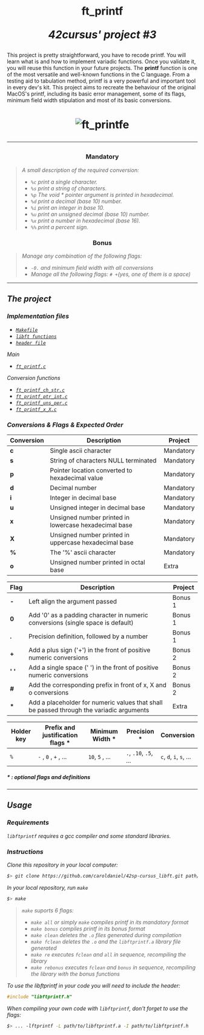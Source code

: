 <h1 align=center>
	<b>ft_printf</b>
	 
  <i>42cursus' project #3</i>
</h2>
This project is pretty straightforward, you have to recode printf. You will learn what is and how to implement variadic functions. Once you validate it, you will reuse this function in your future projects.
The <b>printf</b> function is one of the most versatile and well-known functions in the C language. From a testing aid to tabulation method, printf is a very powerful and important tool in every dev's kit. This project aims to recreate the behaviour of the original MacOS's printf, including its basic error management, some of its flags, minimum field width stipulation and most of its basic conversions.
  <h1 align=center>
    
![ft_printfe](https://github.com/spnzed/ft_printf/assets/95354392/b363a09b-029b-42b3-bfbb-c85937a34b8a)


---

<h3 align=center>
Mandatory
</h3>

> <i>A small description of the required conversion:
> - `%c` print a single character.
> - `%s` print a string of characters.
> - `%p` The void * pointer argument is printed in hexadecimal.
> - `%d` print a decimal (base 10) number.
> - `%i` print an integer in base 10.
> - `%u` print an unsigned decimal (base 10) number.
> - `%x` print a number in hexadecimal (base 16).
> - `%%` print a percent sign.</i>

<h3 align=center>
Bonus
</h3>

> <i>Manage any combination of the following flags: 
> - `-0.` and minimum field width with all conversions
> - Manage all the following flags: `# +`(yes, one of them is a space)<i>

---

<h2>
The project
</h2>

### Implementation files
	
- [`Makefile`](Makefile)
- [`libft functions`](libft/)
- [`header file`](include/libftprintf.h)

Main
	
- [`ft_printf.c`](srcs/ft_printf.c)

Conversion functions

- [`ft_printf_ch_str.c`](srcs/ft_printf_ch_str.c)
- [`ft_printf_ptr_int.c`](srcs/ft_printf_ptr_int.c)
- [`ft_printf_uns_per.c`](srcs/ft_printf_uns_per.c)
- [`ft_printf_x_X.c`](srcs/ft_printf_x_X.c)

### Conversions & Flags & Expected Order

| Conversion  | Description														 			| Project 		|
|-------|-----------------------------------------------------------------------------------|---------------|
| **c** | Single ascii character         													|Mandatory		|
| **s** | String of characters NULL terminated												|Mandatory		|
| **p** | Pointer location converted to hexadecimal value									|Mandatory		|
| **d** | Decimal number 																	|Mandatory		|
| **i** | Integer in decimal base                 											|Mandatory		|
| **u** | Unsigned integer in decimal base                									|Mandatory		|
| **x** | Unsigned number printed in lowercase hexadecimal base                				|Mandatory		|
| **X** | Unsigned number printed in uppercase hexadecimal base                				|Mandatory		|
| **%** | The '%' ascii character                 											|Mandatory		|
| **o** | Unsigned number printed in octal base                 							|Extra			|

| Flag  | Description														 				| Project 		|
|-------|-----------------------------------------------------------------------------------|---------------|
| **-** | Left align the argument passed	         										|Bonus 1		|
| **0** | Add '0' as a padding character in numeric conversions (single space is default)	|Bonus 1		|
| **.** | Precision definition, followed by a number 										|Bonus 1		|
| **+** | Add a plus sign ('+') in the front of positive numeric conversions 				|Bonus 2		|
| **' '** | Add a single space (' ') in the front of positive numeric conversions 			|Bonus 2		|
| **#** | Add the corresponding prefix in front of x, X and o conversions                 	|Bonus 2		|
| **\*** | Add a placeholder for numeric values that shall be passed through the variadic arguments  |Extra			|


| Holder key  | Prefix and justification flags *| Minimum Width *| Precision *	| Conversion 	|
|-------------|---------------------------------|---------------|---------------|---------------|
|`%`		  | `-` , `0` , `+` ,  ...			| `10`, `5` , ... | `.`, `.10`, `.5`, ... | `c`, `d`, `i`, `s`, ... |  

##### * : optional flags and definitions

---
<h2>
Usage
</h2>

### Requirements
`libftprintf` requires a *gcc* compiler and some standard libraries.

### Instructions

Clone this repository in your local computer:

```sh
$> git clone https://github.com/caroldaniel/42sp-cursus_libft.git path/to/libftprintf
```

In your local repository, run `make`

```sh
$> make 
```

> `make` suports 6 flags: 
> - `make all` or simply `make` compiles printf in its mandatory format
> - `make bonus` compiles printf in its bonus format
> - `make clean` deletes the `.o` files generated during compilation
> - `make fclean` deletes the `.o` and the `libftprintf.a` library file generated
> - `make re` executes `fclean` and `all` in sequence, recompiling the library
> - `make rebonus` executes `fclean` and `bonus` in sequence, recompiling the library with the bonus functions

To use the libftprintf in your code you will need to include the header:
```c
#include "libftprintf.h" 
```

When compiling your own code with `libftprintf`, don't forget to use the flags:
```sh
$> ... -lftprintf -L path/to/libftprintf.a -I path/to/libftprintf.h 
```
